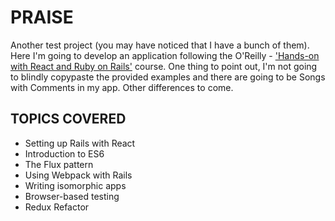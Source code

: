 # PRAISE

Another test project (you may have noticed that I have a bunch of them). Here I'm going to develop an application following the O'Reilly - ['Hands-on with React and Ruby on Rails'](http://shop.oreilly.com/product/0636920044307.do) course. One thing to point out, I'm not going to blindly copypaste the provided examples and there are going to be Songs with Comments in my app. Other differences to come.

## TOPICS COVERED

- Setting up Rails with React
- Introduction to ES6
- The Flux pattern
- Using Webpack with Rails
- Writing isomorphic apps
- Browser-based testing
- Redux Refactor